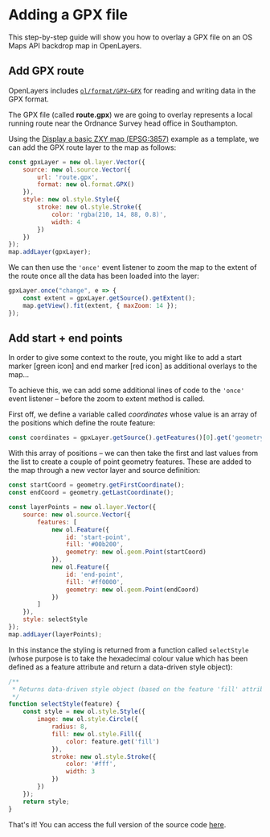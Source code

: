 # Adding a GPX file

This step-by-step guide will show you how to overlay a GPX file on an OS Maps API backdrop map in OpenLayers.

## Add GPX route

OpenLayers includes [`ol/format/GPX~GPX`](https://openlayers.org/en/latest/apidoc/module-ol_format_GPX-GPX.html) for reading and writing data in the GPX format.

The GPX file (called **route.gpx**) we are going to overlay represents a local running route near the Ordnance Survey head office in Southampton.

Using the [Display a basic ZXY map (EPSG:3857)](https://labs.os.uk/public/os-data-hub-examples/os-maps-api/zxy-3857-basic-map#openlayers) example as a template, we can add the GPX route layer to the map as follows:

```js
const gpxLayer = new ol.layer.Vector({
    source: new ol.source.Vector({
        url: 'route.gpx',
        format: new ol.format.GPX()
    }),
    style: new ol.style.Style({
        stroke: new ol.style.Stroke({
            color: 'rgba(210, 14, 88, 0.8)',
            width: 4
        })
    })
});
map.addLayer(gpxLayer);
```

We can then use the `'once'` event listener to zoom the map to the extent of the route once all the data has been loaded into the layer:

```js
gpxLayer.once("change", e => {
    const extent = gpxLayer.getSource().getExtent();
    map.getView().fit(extent, { maxZoom: 14 });
});
```

## Add start + end points

In order to give some context to the route, you might like to add a start marker [green icon] and end marker [red icon] as additional overlays to the map...

To achieve this, we can add some additional lines of code to the `'once'` event listener &ndash; before the zoom to extent method is called.

First off, we define a variable called *coordinates* whose value is an array of the positions which define the route feature:

```js
const coordinates = gpxLayer.getSource().getFeatures()[0].get('geometry').getCoordinates()[0];
```

With this array of positions &ndash; we can then take the first and last values from the list to create a couple of point geometry features. These are added to the map through a new vector layer and source definition:

```js
const startCoord = geometry.getFirstCoordinate();
const endCoord = geometry.getLastCoordinate();

const layerPoints = new ol.layer.Vector({
    source: new ol.source.Vector({
        features: [
            new ol.Feature({
                id: 'start-point',
                fill: '#00b200',
                geometry: new ol.geom.Point(startCoord)
            }),
            new ol.Feature({
                id: 'end-point',
                fill: '#ff0000',
                geometry: new ol.geom.Point(endCoord)
            })
        ]
    }),
    style: selectStyle
});
map.addLayer(layerPoints);
```

In this instance the styling is returned from a function called `selectStyle` (whose purpose is to take the hexadecimal colour value which has been defined as a feature attribute and return a data-driven style object):

```js
/**
 * Returns data-driven style object (based on the feature 'fill' attribute).
 */
function selectStyle(feature) {
    const style = new ol.style.Style({
        image: new ol.style.Circle({
            radius: 8,
            fill: new ol.style.Fill({
                color: feature.get('fill')
            }),
            stroke: new ol.style.Stroke({
                color: '#fff',
                width: 3
            })
        })
    });
    return style;
}
```

That's it! You can access the full version of the source code [here](https://labs.os.uk/public/os-data-hub-tutorials/code-playground/#quick-start-adding-gpx-openlayers).
